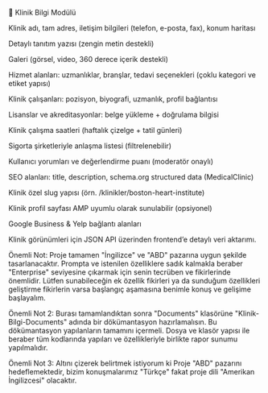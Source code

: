 🏥 Klinik Bilgi Modülü

Klinik adı, tam adres, iletişim bilgileri (telefon, e-posta, fax), konum haritası

Detaylı tanıtım yazısı (zengin metin destekli)

Galeri (görsel, video, 360 derece içerik destekli)

Hizmet alanları: uzmanlıklar, branşlar, tedavi seçenekleri (çoklu kategori ve etiket yapısı)

Klinik çalışanları: pozisyon, biyografi, uzmanlık, profil bağlantısı

Lisanslar ve akreditasyonlar: belge yükleme + doğrulama bilgisi

Klinik çalışma saatleri (haftalık çizelge + tatil günleri)

Sigorta şirketleriyle anlaşma listesi (filtrelenebilir)

Kullanıcı yorumları ve değerlendirme puanı (moderatör onaylı)

SEO alanları: title, description, schema.org structured data (MedicalClinic)

Klinik özel slug yapısı (örn. /klinikler/boston-heart-institute)

Klinik profil sayfası AMP uyumlu olarak sunulabilir (opsiyonel)

Google Business & Yelp bağlantı alanları

Klinik görünümleri için JSON API üzerinden frontend’e detaylı veri aktarımı.

Önemli Not: Proje tamamen "İngilizce" ve "ABD" pazarına uygun şekilde tasarlanacaktır. Prompta ve istenilen özelliklere sadık kalmakla beraber "Enterprise" seviyesine çıkarmak için senin tecrüben ve fikirlerinde önemlidir. Lütfen sunabileceğin ek özellik fikirleri ya da sunduğum özellikleri geliştirme fikirlerin varsa başlangıç aşamasına benimle konuş ve gelişime başlayalım.



Önemli Not 2: Burası tamamlandıktan sonra "Documents" klasörüne "Klinik-Bilgi-Documents" adında bir dökümantasyon hazırlamalısın. Bu dökümantasyon yapılanların tamamını içermeli. Dosya ve klasör yapısı ile beraber tüm kodlarında yapıları ve özellikleriyle birlikte rapor sunumu yapılmalıdır.

Önemli Not 3: Altını çizerek belirtmek istiyorum ki Proje "ABD" pazarını hedeflemektedir, bizim konuşmalarımız "Türkçe" fakat proje dili "Amerikan İngilizcesi" olacaktır.